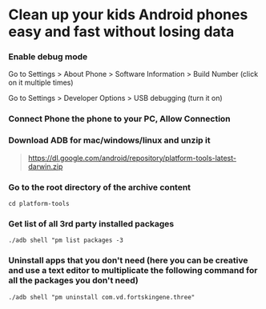 # Clean up your kids Android phones easy and fast without losing data

### Enable debug mode 
Go to Settings > About Phone > Software Information > Build Number (click on it multiple times)

Go to Settings > Developer Options > USB debugging (turn it on)

### Connect Phone the phone to your PC, Allow Connection

### Download ADB for mac/windows/linux and unzip it

> https://dl.google.com/android/repository/platform-tools-latest-darwin.zip

### Go to the root directory of the archive content
`cd platform-tools`

### Get list of all 3rd party installed packages
`./adb shell "pm list packages -3`

### Uninstall apps that you don't need (here you can be creative and use a text editor to multiplicate the following command for all the packages you don't need)
`./adb shell "pm uninstall com.vd.fortskingene.three"`
